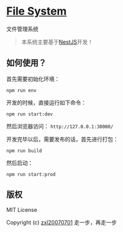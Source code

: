 # [File System](https://github.com/fragement-contrib/FileSystem)
文件管理系统

> 本系统主要基于[NestJS](https://www.nestjs.com.cn/)开发！

## 如何使用？

首先需要初始化环境：

```
npm run env
```

开发的时候，直接运行如下命令：

```
npm run start:dev
```

然后浏览器访问： ```http://127.0.0.1:30000/```

开发完毕以后，需要发布的话，首先进行打包：

```
npm run build
```

然后启动：

```
npm run start:prod
```

## 版权

MIT License

Copyright (c) [zxl20070701](https://zxl20070701.github.io/notebook/home.html) 走一步，再走一步